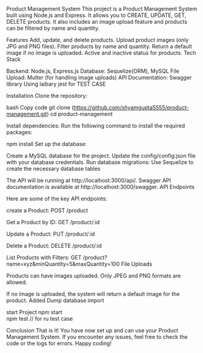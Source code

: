 Product Management System
This project is a Product Management System built using Node.js and Express. 
It allows you to CREATE, UPDATE, GET, DELETE  products. 
It also includes an image upload feature and products can be filtered by name and quantity.

Features
Add, update, and delete products.
Upload product images (only JPG and PNG files).
Filter products by name and quantity.
Return a default image if no image is uploaded.
Active and inactive status for products.
Tech Stack

Backend: Node.js, Express.js
Database: Sequelize(ORM), MySQL
File Upload: Multer (for handling image uploads)
API Documentation: Swagger library 
Using laibary jest for TEST CASE  

Installation
Clone the repository:

bash
Copy code
git clone (https://github.com/shyamgupta5555/product-management.git)
cd product-management

Install dependencies: Run the following command to install the required packages:

npm install
Set up the database:

Create a MySQL database for the project.
Update the config/config.json file with your database credentials.
Run database migrations: Use Sequelize to create the necessary database tables


The API will be running at http://localhost:3000/api/.
Swagger API documentation is available at http://localhost:3000/swagger.
API Endpoints

Here are some of the key API endpoints:

create a Product: POST /product

Get a Product by ID: GET /product/:id

Update a Product: PUT /product/:id

Delete a Product: DELETE /product/:id


List Products with Filters: GET /product?name=xyz&minQuantity=5&maxQuantity=100
File Uploads

Products can have images uploaded. Only JPEG and PNG formats are allowed.

If no image is uploaded, the system will return a default image for the product.
Added Dump database import

start Project npm start  
npm test   // for ru test case 


Conclusion
That is it! You have now set up and can use your Product Management System. 
If you encounter any issues, feel free to check the code or the logs for errors.
Happy coding!